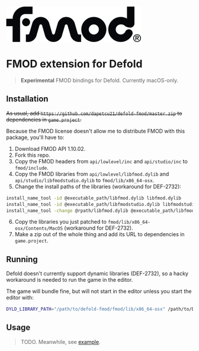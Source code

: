 ![fmod](./docs/fmod_logo.png)

# FMOD extension for Defold

> **Experimental** FMOD bindings for Defold. Currently macOS-only.

## Installation

~~As usual, add `https://github.com/dapetcu21/defold-fmod/master.zip` to
dependencies in `game.project`.~~

Because the FMOD license doesn't allow me to distribute FMOD with this package, you'll have to:

1. Download FMOD API 1.10.02.
2. Fork this repo.
3. Copy the FMOD headers from `api/lowlevel/inc` and `api/studio/inc` to `fmod/include`.
4. Copy the FMOD libraries from `api/lowlevel/libfmod.dylib` and `api/studio/libfmodstudio.dylib` to `fmod/lib/x86_64-osx`.
5. Change the install paths of the libraries (workaround for DEF-2732):
  ```bash
  install_name_tool -id @executable_path/libfmod.dylib libfmod.dylib
  install_name_tool -id @executable_path/libfmodstudio.dylib libfmodstudio.dylib
  install_name_tool -change @rpath/libfmod.dylib @executable_path/libfmod.dylib libfmodstudio.dylib
  ```
6. Copy the libraries you just patched to `fmod/lib/x86_64-osx/Contents/MacOS` (workaround for DEF-2732).
7. Make a zip out of the whole thing and add its URL to dependencies in `game.project`.

## Running

Defold doesn't currently support dynamic libraries (DEF-2732), so a hacky
workaround is needed to run the game in the editor.

The game will bundle fine, but will not start in the editor unless you start
the editor with:

```bash
DYLD_LIBRARY_PATH="/path/to/defold-fmod/fmod/lib/x86_64-osx" /path/to/Defold.app/Contents/MacOS/Defold
```

## Usage

> TODO. Meanwhile, see [example].

[example]: ./main/main.script
